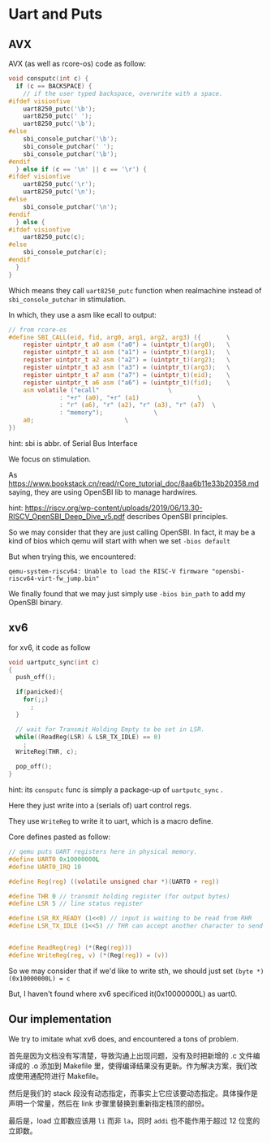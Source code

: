 # Uart and Puts

## AVX

AVX (as well as rcore-os) code as follow:

``` c
void consputc(int c) {
  if (c == BACKSPACE) {
    // if the user typed backspace, overwrite with a space.
#ifdef visionfive
    uart8250_putc('\b');
    uart8250_putc(' ');
    uart8250_putc('\b');
#else
    sbi_console_putchar('\b');
    sbi_console_putchar(' ');
    sbi_console_putchar('\b');
#endif
  } else if (c == '\n' || c == '\r') {
#ifdef visionfive
    uart8250_putc('\r');
    uart8250_putc('\n');
#else
    sbi_console_putchar('\n');
#endif
  } else {
#ifdef visionfive
    uart8250_putc(c);
#else
    sbi_console_putchar(c);
#endif
  }
}
```

Which means they call ``uart8250_putc`` function when realmachine instead of ``sbi_console_putchar`` in stimulation.

In which, they use a asm like ecall to output:
``` c
// from rcore-os
#define SBI_CALL(eid, fid, arg0, arg1, arg2, arg3) ({		\
	register uintptr_t a0 asm ("a0") = (uintptr_t)(arg0);	\
	register uintptr_t a1 asm ("a1") = (uintptr_t)(arg1);	\
	register uintptr_t a2 asm ("a2") = (uintptr_t)(arg2);	\
	register uintptr_t a3 asm ("a3") = (uintptr_t)(arg3);	\
	register uintptr_t a7 asm ("a7") = (uintptr_t)(eid);	\
	register uintptr_t a6 asm ("a6") = (uintptr_t)(fid);	\
	asm volatile ("ecall"					\
		      : "+r" (a0), "+r" (a1)				\
		      : "r" (a6), "r" (a2), "r" (a3), "r" (a7)	\
		      : "memory");				\
	a0;							\
})
```

hint: sbi is abbr. of Serial Bus Interface

We focus on stimulation.

As https://www.bookstack.cn/read/rCore_tutorial_doc/8aa6b11e33b20358.md saying, they are using OpenSBI lib to manage hardwires.

hint: https://riscv.org/wp-content/uploads/2019/06/13.30-RISCV_OpenSBI_Deep_Dive_v5.pdf describes OpenSBI principles.

So we may consider that they are just calling OpenSBI. In fact, it may be a kind of bios which qemu will start with when we set ``-bios default``

But when trying this, we encountered:
``` shell
qemu-system-riscv64: Unable to load the RISC-V firmware "opensbi-riscv64-virt-fw_jump.bin"
```

<!-- I stuck here. Where should be our main direction. -->
We finally found that we may just simply use ``-bios bin_path`` to add my OpenSBI binary.

## xv6

for xv6, it code as follow
``` c
void uartputc_sync(int c)
{
  push_off();

  if(panicked){
    for(;;)
      ;
  }

  // wait for Transmit Holding Empty to be set in LSR.
  while((ReadReg(LSR) & LSR_TX_IDLE) == 0)
    ;
  WriteReg(THR, c);

  pop_off();
}
```

hint: its ``consputc`` func is simply a package-up of ``uartputc_sync`` . 

Here they just write into a (serials of) uart control regs.

They use ``WriteReg`` to write it to uart, which is a macro define.

Core defines pasted as follow:

```c
// qemu puts UART registers here in physical memory.
#define UART0 0x10000000L
#define UART0_IRQ 10

#define Reg(reg) ((volatile unsigned char *)(UART0 + reg))

#define THR 0 // transmit holding register (for output bytes)
#define LSR 5 // line status register

#define LSR_RX_READY (1<<0) // input is waiting to be read from RHR
#define LSR_TX_IDLE (1<<5) // THR can accept another character to send


#define ReadReg(reg) (*(Reg(reg)))
#define WriteReg(reg, v) (*(Reg(reg)) = (v))

```

So we may consider that if we'd like to write sth, we should just set ``(byte *)(0x10000000L) = c``

But, I haven't found where xv6 specificed it(0x10000000L) as uart0.

## Our implementation 

We try to imitate what xv6 does, and encountered a tons of problem.

首先是因为文档没有写清楚，导致沟通上出现问题，没有及时把新增的 .c 文件编译成的 .o 添加到 Makefile 里，使得编译结果没有更新。作为解决方案，我们改成使用通配符进行 Makefile。

然后是我们的 stack 段没有动态指定，而事实上它应该要动态指定。具体操作是声明一个常量，然后在 link 步骤里替换到重新指定栈顶的部份。

最后是，load 立即数应该用 ``li`` 而非 ``la``，同时 ``addi`` 也不能作用于超过 12 位宽的立即数。